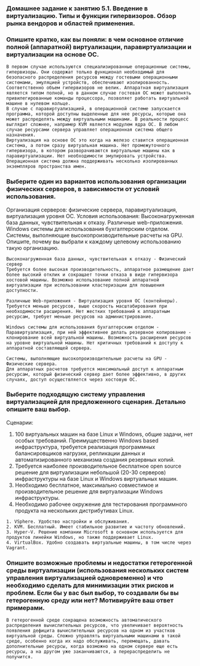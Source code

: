 
### Домашнее задание к занятию 5.1. Введение в виртуализацию. Типы и функции гипервизоров. Обзор рынка вендоров и областей применения.

### Опишите кратко, как вы поняли: в чем основное отличие полной (аппаратной) виртуализации, паравиртуализации и виртуализации на основе ОС.
 
```
В первом случае используются специализированные операционные системы, гипервизоры. Они содержат только функционал необходимый для безопасного распределения ресурсов между гостевыми операционными системами, эмуляцией устройств, обеспечивают изолированность. Соответственно объем гипервизоров не велик. Аппаратная виртуализация является типом полной, но в данном случае гостевая ОС может выполнять привилегированные команды процессора, позволяет работать виртуальной машине в нулевом кольце.
В случае с паравиртуализацией, в операционной системе запускается программа, которой доступны выделенные для нее ресурсы, которые она может распределять между виртуальными машинами. В реальности процесс выглядит сложнее, например KVM является модулем ядра ОС. В любом случае ресурсами сервера управляет операционная система общего назначения.
Виртуализация на основе ОС это когда на железо ставится операционная система, а потом сразу виртуальная машина. Нет промежуточного гипервизора, в котором разворачиваются виртуальные машины как в паравиртуализации. Нет необходимости эмулировать устройства. Операционная система должна поддерживать несколько изолированных экземпляров пространства имен.
```

### Выберите один из вариантов использования организации физических серверов, в зависимости от условий использования.

Организация серверов:
физические сервера,
паравиртуализация,
виртуализация уровня ОС.
Условия использования:
Высоконагруженная база данных, чувствительная к отказу.
Различные web-приложения.
Windows системы для использования бухгалтерским отделом.
Системы, выполняющие высокопроизводительные расчеты на GPU.
Опишите, почему вы выбрали к каждому целевому использованию такую организацию.
 
```
Высоконагруженная база данных, чувствительная к отказу - Физический сервер
Требуется более высокая производительность, аппаратное размещение дает более высокий отклик и сокращает точки отказа в виде гипервизора хостовой машины. Возможно использование полной аппаратной виртуализации при использовании кластеризации для повышения доступности.
         
Различные Web-приложения - Виртуализация уровня ОС (контейнеры). Требуется меньше ресурсов, выше скорость масштабирования при необходимости расширения. Нет жестких требований к аппаратным ресурсам, требует меньше ресурсов на администрирование.
 
Windows системы для использования бухгалтерским отделом - Паравиртуализация, при ней эффективнее делать резервное копирование - клонирование всей виртуальной машины. Возможность расширения ресурсов на уровне виртуальной машины. Нет критичных требований к доступу к аппаратной составляющей сервера.
        
Системы, выполняющие высокопроизводительные расчеты на GPU - Физические сервера. 
Для аппаратных расчетов требуется максимальный доступ к аппаратным ресурсам, который физический сервер дает более эффективно, в других случаях, доступ осуществляется через хостовую ОС. 
```

### Выберите подходящую систему управления виртуализацией для предложенного сценария. Детально опишите ваш выбор.


Сценарии:
1. 100 виртуальных машин на базе Linux и Windows, общие задачи, нет особых требований. Преимущественно Windows based инфраструктура, требуется реализация программных балансировщиков нагрузки, репликации данных и автоматизированного механизма создания резервных копий.
2. Требуется наиболее производительное бесплатное open source решение для виртуализации небольшой (20-30 серверов) инфраструктуры на базе Linux и Windows виртуальных машин.
3. Необходимо бесплатное, максимально совместимое и производительное решение для виртуализации Windows инфраструктуры.
4. Необходимо рабочее окружение для тестирования программного продукта на нескольких дистрибутивах Linux.

```
1. VSphere. Удобство настройки и обслуживания. 
2. KVM. Бесплатный. Имеет стабильное развитие и частоту обновлений.
3. Hyper-V. Решение компании Microsoft в основном используется для продуктов линейки Windows, но также поддерживает Linux.
4. VirtualBox. Удобно создавать виртуальные машины, в том числе через Vagrant.
```        

### Опишите возможные проблемы и недостатки гетерогенной среды виртуализации (использования нескольких систем управления виртуализацией одновременно) и что необходимо сделать для минимизации этих рисков и проблем. Если бы у вас был выбор, то создавали бы вы гетерогенную среду или нет? Мотивируйте ваш ответ примерами.

```
В гетерогенной среде сокращена возможность автоматического распределения вычислительных ресурсов, что увеличивает вероятность появления дефицита вычислительных ресурсов на одном из участков виртуальной среды. Сложно управлять виртуальными машинами в такой среде, особенно когда их надо обслуживать, перемещать, давать дополнительные ресурсы, когда возможно на одном сервере еще есть ресурсы, а на другом уже заканчиваются, а перераспределить не получится.
```

